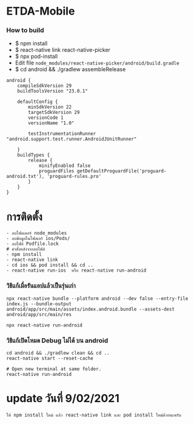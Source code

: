 # ETDA-Mobile
### How to build
- $ npm install
- $ react-native link react-native-picker
- $ npx pod-install
- Edit file `node_modules/react-native-picker/android/build.gradle`
- $ cd android && ./gradlew assembleRelease
```
android {
    compileSdkVersion 29
    buildToolsVersion "23.0.1"

    defaultConfig {
        minSdkVersion 22
        targetSdkVersion 29
        versionCode 1
        versionName "1.0"

        testInstrumentationRunner "android.support.test.runner.AndroidJUnitRunner"

    }
    buildTypes {
        release {
            minifyEnabled false
            proguardFiles getDefaultProguardFile('proguard-android.txt'), 'proguard-rules.pro'
        }
    }
}
```

# การติดตั้ง
    - ลบโฟลเดอร์ node_modules 
    - ลบข้อมูลในโฟลเอร์ ios/Pods/
    - ลบไฟล์ Podfile.lock
    # คำสั่งหลังจากลบไฟล์
    - npm install
    - react-native link
    - cd ios && pod install && cd ..
    - react-native run-ios  หรือ react-native run-android

### วิธีแก้เมื่อรันแอปแล้วเป็นรุ่นเก่า
```
npx react-native bundle --platform android --dev false --entry-file index.js --bundle-output android/app/src/main/assets/index.android.bundle --assets-dest android/app/src/main/res

npx react-native run-android
```

### วิธีแก้เปิดโหมด Debug ไม่ได้ บน android
```
cd android && ./gradlew clean && cd ..
react-native start --reset-cache

# Open new terminal at same folder.
react-native run-android
```

# update วันที่ 9/02/2021
    ให้ npm install ใหม่ แล้ว react-native link และ pod install ใหม่ด้วยนะครับ
